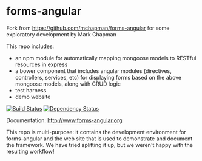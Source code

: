 # forms-angular

Fork from https://github.com/mchapman/forms-angular for some exploratory development by Mark Chapman

This repo includes:
- an npm module for automatically mapping mongoose models to RESTful resources in express
- a bower component that includes angular modules (directives, controllers, services, etc) for displaying forms based on the above mongoose models, along with CRUD logic
- test harness
- demo website

[![Build Status](https://travis-ci.org/igblip/forms-angular.png?branch=master)](https://travis-ci.org/igblip/forms-angular)
[![Dependency Status](https://david-dm.org/igblip/forms-angular.png)](https://david-dm.org/igblip/forms-angular.png)

Documentation: http://www.forms-angular.org

This repo is multi-purpose: it contains the development environment for forms-angular
 and the web site that is used to demonstrate and document the framework.  We have
 tried splitting it up, but we weren't happy with the resulting workflow!



